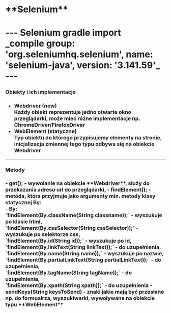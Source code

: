 <h1>**Selenium**<h1>
---
Selenium gradle import
<br>
_compile group: 'org.seleniumhq.selenium', name: 'selenium-java', version: '3.141.59'_
<br>
---
<h3>Obiekty i ich implementacje<h3>

-  Webdriver (new) <br>
    Każdy obiekt reprezentuje jedno otwarte okno przeglądarki, może mieć różne implementacje np. ChromeDriver/FirefoxDriver
- WebElement (statyczne) <br>
    Typ obiektu do którego przypisujemy elementy na stronie, inicjalizacja zmiennej tego typu odbywa się na obiekcie Webdriver
---
<h3>Metody<h3> 
-  get(); - wywolanie na obiekcie **Webdriver**, służy do przekazania adresu url do przeglądarki,
- findElement(); - metoda, która przyjmuje jako argumenty min. metody klasy statycznej By:<br>
- By: <br>
`findElement(By.className(String classname));` - wyszukuje po klasie html,<br>
`findElement(By.cssSelector(String cssSelector));` - wyszukuje po selektorze css,<br>
`findElement(By.id(String id));` - wyszukuje po id,<br>
`findElement(By.linkText(String linkText));` - do uzupełnienia,<br>
`findElement(By.name(String name));` - wyszukuje po nazwie,<br>
`findElement(By.partialLinkText(String partialLinkText));` - do uzupełnienia,<br>
`findElement(By.tagName(String tagName));` - do uzupełnienia,<br>
`findElement(By.xpath(String xpath));` - do uzupełnienia
- sendKeys(String keysToSend) - znaki jakie mają być przesłane np. do formualrza, wyszukiwarki, wywoływane na obiekcie typu **WebElement** 
  
